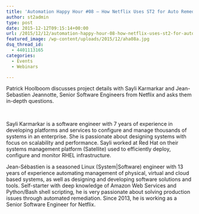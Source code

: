```yaml
---
title: 'Automation Happy Hour #08 – How Netflix Uses ST2 for Auto Remediation of Cassandra'
author: st2admin
type: post
date: 2015-12-12T09:15:14+00:00
url: /2015/12/12/automation-happy-hour-08-how-netflix-uses-st2-for-auto-remediation-of-cassandra/
featured_image: /wp-content/uploads/2015/12/aha08a.jpg
dsq_thread_id:
  - 4401113165
categories:
  - Events
  - Webinars

---
```

Patrick Hoolboom discusses project details with Sayli Karmarkar and Jean-Sebastien Jeannotte, Senior Software Engineers from Netflix and asks them in-depth questions.



&nbsp;

<span>Sayli Karmarkar is a software engineer with 7 years of experience in developing platforms and services to configure and manage thousands of systems in an enterprise. She is passionate about designing systems with focus on scalability and performance. Sayli worked at Red Hat on their systems management platform (Satellite) used to efficiently deploy, configure and monitor RHEL infrastructure.</span>

<span>Jean-Sébastien is a seasoned Linux (System|Software) engineer with 13 years of experience automating management of physical, virtual and cloud based systems, as well as designing and developing software solutions and tools. Self-starter with deep knowledge of Amazon Web Services and Python/Bash shell scripting, he is very passionate about solving production issues through automated remediation. Since 2013, he is working as a Senior Software Engineer for Netflix.</span>